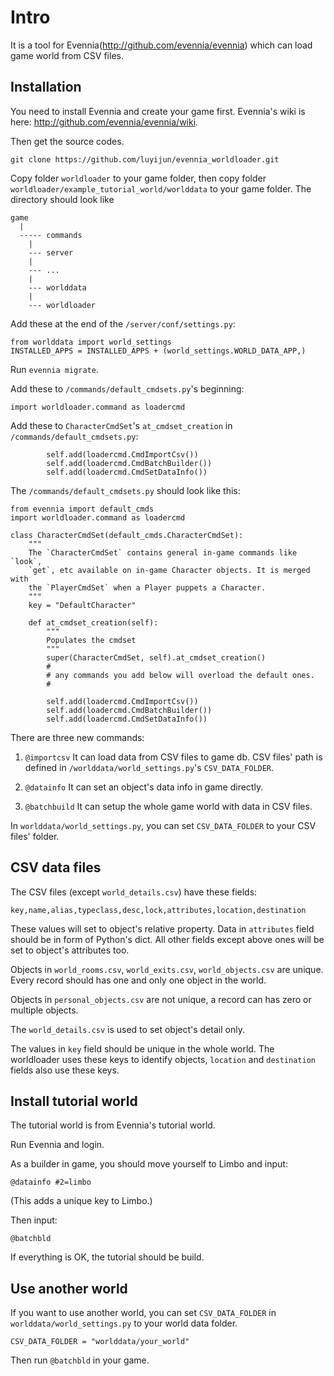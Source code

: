 # Intro
It is a tool for Evennia(http://github.com/evennia/evennia) which can load game world from CSV files.


## Installation
You need to install Evennia and create your game first. Evennia's wiki is here: http://github.com/evennia/evennia/wiki.

Then get the source codes.
```
git clone https://github.com/luyijun/evennia_worldloader.git
```

Copy folder ```worldloader``` to your game folder, then copy folder ```worldloader/example_tutorial_world/worlddata``` to your game folder. The directory should look like

```
game
  |
  ----- commands  
    |
    --- server
    |
    --- ...
    |
    --- worlddata
    |
    --- worldloader
```

Add these at the end of the ```/server/conf/settings.py```:
```
from worlddata import world_settings
INSTALLED_APPS = INSTALLED_APPS + (world_settings.WORLD_DATA_APP,)
```

Run ```evennia migrate```.
  
Add these to ```/commands/default_cmdsets.py```'s beginning:
```
import worldloader.command as loadercmd
```

Add these to ```CharacterCmdSet```'s ```at_cmdset_creation``` in ```/commands/default_cmdsets.py```:

```
        self.add(loadercmd.CmdImportCsv())
        self.add(loadercmd.CmdBatchBuilder())
        self.add(loadercmd.CmdSetDataInfo())
```

The ```/commands/default_cmdsets.py``` should look like this:
```
from evennia import default_cmds
import worldloader.command as loadercmd

class CharacterCmdSet(default_cmds.CharacterCmdSet):
    """
    The `CharacterCmdSet` contains general in-game commands like `look`,
    `get`, etc available on in-game Character objects. It is merged with
    the `PlayerCmdSet` when a Player puppets a Character.
    """
    key = "DefaultCharacter"

    def at_cmdset_creation(self):
        """
        Populates the cmdset
        """
        super(CharacterCmdSet, self).at_cmdset_creation()
        #
        # any commands you add below will overload the default ones.
        #

        self.add(loadercmd.CmdImportCsv())
        self.add(loadercmd.CmdBatchBuilder())
        self.add(loadercmd.CmdSetDataInfo())
```

There are three new commands:

1. ```@importcsv``` It can load data from CSV files to game db. CSV files' path is defined in ```/worlddata/world_settings.py```'s ```CSV_DATA_FOLDER```.

2. ```@datainfo``` It can set an object's data info in game directly.

3. ```@batchbuild``` It can setup the whole game world with data in CSV files.

In ```worlddata/world_settings.py```, you can set ```CSV_DATA_FOLDER``` to your CSV files' folder.



## CSV data files
The CSV files (except ```world_details.csv```) have these fields:
```
key,name,alias,typeclass,desc,lock,attributes,location,destination
```

These values will set to object's relative property. Data in ```attributes``` field should be in form of Python's dict. All other fields except above ones will be set to object's attributes too.

Objects in ```world_rooms.csv```, ```world_exits.csv```, ```world_objects.csv``` are unique. Every record should has one and only one object in the world.

Objects in ```personal_objects.csv``` are not unique, a record can has zero or multiple objects.

The ```world_details.csv``` is used to set object's detail only.

The values in ```key``` field should be unique in the whole world. The worldloader uses these keys to identify objects, ```location``` and ```destination``` fields also use these keys.



## Install tutorial world
The tutorial world is from Evennia's tutorial world.

Run Evennia and login.

As a builder in game, you should move yourself to Limbo and input:
```
@datainfo #2=limbo
```
(This adds a unique key to Limbo.)

Then input:
```
@batchbld
```

If everything is OK, the tutorial should be build.



## Use another world
If you want to use another world, you can set ```CSV_DATA_FOLDER``` in ```worlddata/world_settings.py``` to your world data folder.
```
CSV_DATA_FOLDER = "worlddata/your_world"
```

Then run ```@batchbld``` in your game.
